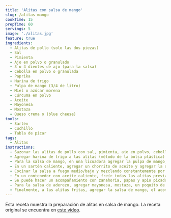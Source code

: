 ```yaml
---
title: 'Alitas con salsa de mango'
slug: /alitas-mango
cookTime: 15
prepTime: 60
servings: 5
image: './alitas.jpg'
feature: true
ingredients:
  - Alitas de pollo (solo las dos piezas)
  - Sal
  - Pimienta
  - Ajo en polvo o granulado
  - 3 o 4 dientes de ajo (para la salsa)
  - Cebolla en polvo o granulada
  - Paprika
  - Harina de trigo
  - Pulpa de mango (3/4 de litro)
  - Miel o azúcar morena
  - Cúrcuma en polvo
  - Aceite
  - Mayonesa
  - Mostaza
  - Queso crema o (blue cheese)
tools:
  - Sartén
  - Cuchillo
  - Tabla de picar
tags:
  - Alitas
instructions:
  - Sazonar las alitas de pollo con sal, pimienta, ajo en polvo, cebolla y paprika.
  - Agregar harina de trigo a las alitas (método de la bolsa plástica)
  - Para la salsa de mango, en una licuadora agregar la pulpa de mango, sal, dientes de ajo y azucar morena o miel (opcionalmente se puede agregar cúrcuma) y un poquito de agua. Posteriormente licuar hasta obtener una mezcla homogénea.
  - En un sartén caliente, agregar un chorrito de aceite y agregar la salsa licuada.
  - Cocinar la salsa a fuego medio/bajo y mezclando constantemente por aproximadamente 25 minutos.
  - En un contenedor con aceite caliente, freír todas las alitas previamente sazonadas por alrededor de unos 15 minutos.
  - Se puede hacer un acompañamiento con zanahoria, papas y apio picado.
  - Para la salsa de aderezo, agregar mayonesa, mostaza, un poquito de leche (dependiendo de la consistencia), ajo en polvo, sal, pimienta y queso crema; mezclar todo muy bien y dejar reposar en el refrigerador.
  - Finalmente, a las alitas fritas, agregar la salsa de mango, el acompañado y el aderezo.
---
```


Esta receta muestra la preparación de alitas en salsa de mango. La receta original se encuentra en [este video](https://www.youtube.com/watch?v=jUXC1X0kt9c).